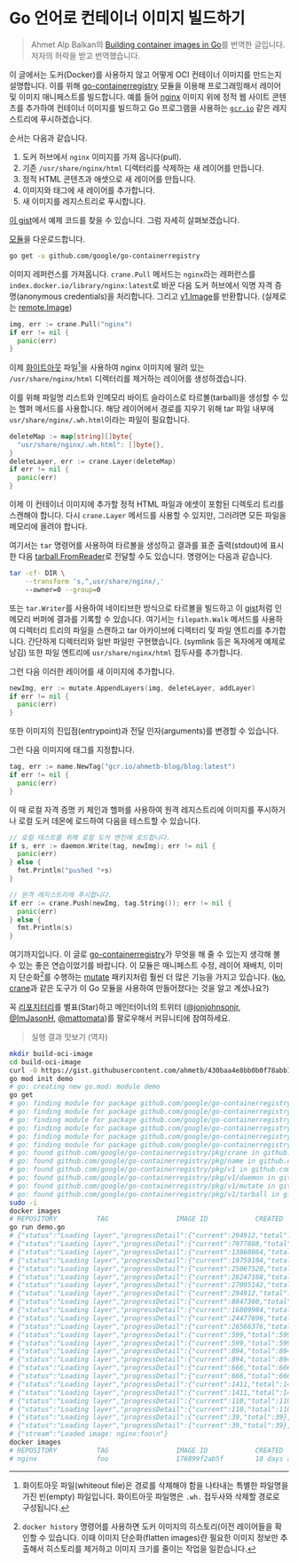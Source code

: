 # Go 언어로 컨테이너 이미지 빌드하기

> Ahmet Alp Balkan의 [Building container images in Go](https://ahmet.im/blog/building-container-images-in-go/)를 번역한 글입니다.
> 저자의 허락을 받고 번역했습니다.

이 글에서는 도커(Docker)를 사용하지 않고 어떻게 OCI 컨테이너 이미지를 만드는지 설명합니다.
이를 위해 [go-containerregistry](https://github.com/google/go-containerregistry) 모듈을 이용해
프로그래밍해서 레이어 및 이미지 매니페스트를 빌드합니다.
예를 들어 [nginx](https://hub.docker.com/_/nginx) 이미지 위에
정적 웹 사이트 콘텐츠를 추가하여 컨테이너 이미지를 빌드하고
Go 프로그램을 사용하는 [`gcr.io`](https://gcr.io) 같은 레지스트리에 푸시하겠습니다.

순서는 다음과 같습니다.

1. 도커 허브에서 `nginx` 이미지를 가져 옵니다(pull).
2. 기존 `/usr/share/nginx/html` 디렉터리를 삭제하는 새 레이어를 만듭니다.
3. 정적 HTML 콘텐츠과 애셋으로 새 레이어를 만듭니다.
4. 이미지와 태그에 새 레이어를 추가합니다.
5. 새 이미지를 레지스트리로 푸시합니다.

[이 gist](https://gist.github.com/ahmetb/430baa4e8bb0b0f78abb1c34934cd0b6)에서
예제 코드를 찾을 수 있습니다.
그럼 자세히 살펴보겠습니다.

[모듈](https://pkg.go.dev/github.com/google/go-containerregistry)을 다운로드합니다.

```bash
go get -u github.com/google/go-containerregistry
```

이미지 레퍼런스를 가져옵니다.
`crane.Pull` 메서드는 `nginx`라는 레퍼런스를 `index.docker.io/library/nginx:latest`로 바꾼 다음
도커 허브에서 익명 자격 증명(anonymous credentials)을 처리합니다.
그리고 [v1.Image](https://pkg.go.dev/github.com/google/go-containerregistry/pkg/v1#Image)를 반환합니다.
(실제로는 [remote.Image](https://pkg.go.dev/github.com/google/go-containerregistry/pkg/v1/remote#Image))

```go
img, err := crane.Pull("nginx")
if err != nil {
  panic(err)
}
```

이제 [화이트아웃](https://github.com/opencontainers/image-spec/blob/v1.0.1/layer.md#whiteouts) 파일[^1]을
사용하여 nginx 이미지에 딸려 있는 `/usr/share/nginx/html` 디렉터리를 제거하는 레이어를 생성하겠습니다.

[^1]: 화이트아웃 파일(whiteout file)은 경로를 삭제해야 함을 나타내는 특별한 파일명을 가진 빈(empty) 파일입니다.
화이트아웃 파일명은 `.wh.` 접두사와 삭제할 경로로 구성됩니다.

이를 위해 파일명 리스트와 인메모리 바이트 슬라이스로 타르볼(tarball)을 생성할 수 있는 헬퍼 메서드를 사용합니다.
해당 레이어에서 경로를 지우기 위해 tar 파일 내부에 `usr/share/nginx/.wh.html`이라는 파일이 필요합니다.

```go
deleteMap := map[string][]byte{
  "usr/share/nginx/.wh.html": []byte{},
}
deleteLayer, err := crane.Layer(deleteMap)
if err != nil {
  panic(err)
}
```

이제 이 컨테이너 이미지에 추가할 정적 HTML 파일과 에셋이 포함된 디렉토리 트리를 스캔해야 합니다.
다시 `crane.Layer` 메서드를 사용할 수 있지만, 그러려면 모든 파일을 메모리에 올려야 합니다.

여기서는 `tar` 명령어를 사용하여 타르볼을 생성하고 결과를 표준 출력(stdout)에 표시한 다음
[tarball.FromReader](https://pkg.go.dev/github.com/google/go-containerregistry/pkg/v1/tarball#LayerFromReader)로
전달할 수도 있습니다. 명령어는 다음과 같습니다.

```bash
tar -cf- DIR \
    --transform 's,^,usr/share/nginx/,'
    --owner=0 --group=0
```

또는 `tar.Writer`를 사용하여 네이티브한 방식으로 타르볼을 빌드하고
이 [gist](https://gist.github.com/ahmetb/430baa4e8bb0b0f78abb1c34934cd0b6)처럼
인메모리 버퍼에 결과를 기록할 수 있습니다.
여기서는 `filepath.Walk` 메서드를 사용하여 디렉터리 트리의 파일을 스캔하고
tar 아카이브에 디렉터리 및 파일 엔트리를 추가합니다.
간단하게 디렉터리와 일반 파일만 구현했습니다. (symlink 등은 독자에게 예제로 남김)
또한 파일 엔트리에 `usr/share/nginx/html` 접두사를 추가합니다.

그런 다음 이러한 레이어를 새 이미지에 추가합니다.

```go
newImg, err := mutate.AppendLayers(img, deleteLayer, addLayer)
if err != nil {
  panic(err)
}
```

또한 이미지의 진입점(entrypoint)과 전달 인자(arguments)를 변경할 수 있습니다.

그런 다음 이미지에 태그를 지정합니다.

```go
tag, err := name.NewTag("gcr.io/ahmetb-blog/blog:latest")
if err != nil {
  panic(err)
}
```

이 때 로컬 자격 증명 키 체인과 헬퍼를 사용하여 원격 레지스트리에 이미지를 푸시하거나
로컬 도커 데몬에 로드하여 다음을 테스트할 수 있습니다.

```go
// 로컬 테스트를 위해 로컬 도커 엔진에 로드합니다.
if s, err := daemon.Write(tag, newImg); err != nil {
  panic(err)
} else {
  fmt.Println("pushed "+s)
}

// 원격 레지스트리에 푸시합니다.
if err := crane.Push(newImg, tag.String()); err != nil {
  panic(err)
} else {
  fmt.Println(s)
}
```

여기까지입니다.
이 글로 [go-containerregistry](https://github.com/google/go-containerregistry)가
무엇을 해 줄 수 있는지 생각해 볼 수 있는 좋은 연습이었기를 바랍니다.
이 모듈은 매니페스트 수정, 레이어 재배치, 이미지 단순화[^2]를 수행하는
[mutate](https://pkg.go.dev/github.com/google/go-containerregistry/pkg/v1/mutate) 패키지처럼
훨씬 더 많은 기능을 가지고 있습니다.
([ko](https://github.com/google/ko),
[crane](https://github.com/google/go-containerregistry/blob/main/cmd/crane/doc/crane.md)과
같은 도구가 이 Go 모듈을 사용하여 만들어졌다는 것을 알고 계셨나요?)

[^2]: `docker history` 명령어를 사용하면 도커 이미지의 히스토리(이전 레이어들을 확인할 수 있습니다.
이때 이미지 단순화(flatten images)란 필요한 이미지 정보만 추출해서 히스토리를 제거하고
이미지 크기를 줄이는 작업을 일컫습니다.

꼭 [리포지터리](https://github.com/google/go-containerregistry)를
별표(Star)하고 메인터이너의 트위터
([@jonjohnsonjr](https://twitter.com/jonjonsonjr),
[@ImJasonH](https://twitter.com/imjasonh),
[@mattomata](https://twitter.com/mattomata))를 팔로우해서 커뮤니티에 참여하세요.

> 실행 결과 맛보기 (역자)

```bash
mkdir build-oci-image
cd build-oci-image
curl -O https://gist.githubusercontent.com/ahmetb/430baa4e8bb0b0f78abb1c34934cd0b6/raw/1431150eb52c2ecf81ea469ca685d4be3a30f895/demo.go
go mod init demo
# go: creating new go.mod: module demo
go get
# go: finding module for package github.com/google/go-containerregistry/pkg/crane
# go: finding module for package github.com/google/go-containerregistry/pkg/v1/tarball
# go: finding module for package github.com/google/go-containerregistry/pkg/v1/mutate
# go: finding module for package github.com/google/go-containerregistry/pkg/v1
# go: finding module for package github.com/google/go-containerregistry/pkg/v1/daemon
# go: finding module for package github.com/google/go-containerregistry/pkg/name
# go: found github.com/google/go-containerregistry/pkg/crane in github.com/google/go-containerregistry v0.4.0
# go: found github.com/google/go-containerregistry/pkg/name in github.com/google/go-containerregistry v0.4.0
# go: found github.com/google/go-containerregistry/pkg/v1 in github.com/google/go-containerregistry v0.4.0
# go: found github.com/google/go-containerregistry/pkg/v1/daemon in github.com/google/go-containerregistry v0.4.0
# go: found github.com/google/go-containerregistry/pkg/v1/mutate in github.com/google/go-containerregistry v0.4.0
# go: found github.com/google/go-containerregistry/pkg/v1/tarball in github.com/google/go-containerregistry v0.4.0
sudo -i
docker images
# REPOSITORY          TAG                 IMAGE ID            CREATED             SIZE
go run demo.go
# {"status":"Loading layer","progressDetail":{"current":294912,"total":27095142},"progress":"[\u003e                                                  ]  294.9kB/27.1MB","id":"9eb82f04c782"}
# {"status":"Loading layer","progressDetail":{"current":7077888,"total":27095142},"progress":"[=============\u003e                                     ]  7.078MB/27.1MB","id":"9eb82f04c782"}
# {"status":"Loading layer","progressDetail":{"current":13860864,"total":27095142},"progress":"[=========================\u003e                         ]  13.86MB/27.1MB","id":"9eb82f04c782"}
# {"status":"Loading layer","progressDetail":{"current":19759104,"total":27095142},"progress":"[====================================\u003e              ]  19.76MB/27.1MB","id":"9eb82f04c782"}
# {"status":"Loading layer","progressDetail":{"current":25067520,"total":27095142},"progress":"[==============================================\u003e    ]  25.07MB/27.1MB","id":"9eb82f04c782"}
# {"status":"Loading layer","progressDetail":{"current":26247168,"total":27095142},"progress":"[================================================\u003e  ]  26.25MB/27.1MB","id":"9eb82f04c782"}
# {"status":"Loading layer","progressDetail":{"current":27095142,"total":27095142},"progress":"[==================================================\u003e]   27.1MB/27.1MB","id":"9eb82f04c782"}
# {"status":"Loading layer","progressDetail":{"current":294912,"total":26566376},"progress":"[\u003e                                                  ]  294.9kB/26.57MB","id":"ffd3d6313c9b"}
# {"status":"Loading layer","progressDetail":{"current":8847360,"total":26566376},"progress":"[================\u003e                                  ]  8.847MB/26.57MB","id":"ffd3d6313c9b"}
# {"status":"Loading layer","progressDetail":{"current":16809984,"total":26566376},"progress":"[===============================\u003e                   ]  16.81MB/26.57MB","id":"ffd3d6313c9b"}
# {"status":"Loading layer","progressDetail":{"current":24477696,"total":26566376},"progress":"[==============================================\u003e    ]  24.48MB/26.57MB","id":"ffd3d6313c9b"}
# {"status":"Loading layer","progressDetail":{"current":26566376,"total":26566376},"progress":"[==================================================\u003e]  26.57MB/26.57MB","id":"ffd3d6313c9b"}
# {"status":"Loading layer","progressDetail":{"current":599,"total":599},"progress":"[==================================================\u003e]     599B/599B","id":"9b23c8e1e6f9"}
# {"status":"Loading layer","progressDetail":{"current":599,"total":599},"progress":"[==================================================\u003e]     599B/599B","id":"9b23c8e1e6f9"}
# {"status":"Loading layer","progressDetail":{"current":894,"total":894},"progress":"[==================================================\u003e]     894B/894B","id":"0f804d36244d"}
# {"status":"Loading layer","progressDetail":{"current":894,"total":894},"progress":"[==================================================\u003e]     894B/894B","id":"0f804d36244d"}
# {"status":"Loading layer","progressDetail":{"current":666,"total":666},"progress":"[==================================================\u003e]     666B/666B","id":"9f65d1d4c869"}
# {"status":"Loading layer","progressDetail":{"current":666,"total":666},"progress":"[==================================================\u003e]     666B/666B","id":"9f65d1d4c869"}
# {"status":"Loading layer","progressDetail":{"current":1411,"total":1411},"progress":"[==================================================\u003e]  1.411kB/1.411kB","id":"2acf82036f38"}
# {"status":"Loading layer","progressDetail":{"current":1411,"total":1411},"progress":"[==================================================\u003e]  1.411kB/1.411kB","id":"2acf82036f38"}
# {"status":"Loading layer","progressDetail":{"current":110,"total":110},"progress":"[==================================================\u003e]     110B/110B","id":"c99fc288b954"}
# {"status":"Loading layer","progressDetail":{"current":110,"total":110},"progress":"[==================================================\u003e]     110B/110B","id":"c99fc288b954"}
# {"status":"Loading layer","progressDetail":{"current":39,"total":39},"progress":"[==================================================\u003e]      39B/39B","id":"5f70bf18a086"}
# {"status":"Loading layer","progressDetail":{"current":39,"total":39},"progress":"[==================================================\u003e]      39B/39B","id":"5f70bf18a086"}
# {"stream":"Loaded image: nginx:foo\n"}
docker images
# REPOSITORY          TAG                 IMAGE ID            CREATED             SIZE
# nginx               foo                 176899f2ab5f        10 days ago         133MB
```
